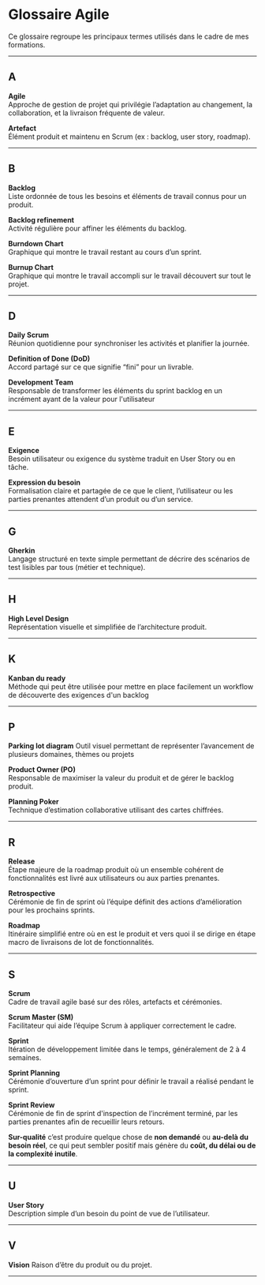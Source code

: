 # Glossaire Agile  

Ce glossaire regroupe les principaux termes utilisés dans le cadre de mes formations.  

---

## A  

**Agile**  
Approche de gestion de projet qui privilégie l’adaptation au changement, la collaboration, et la livraison fréquente de valeur.  

**Artefact**  
Élément produit et maintenu en Scrum (ex : backlog, user story, roadmap).  

---

## B  

**Backlog**  
Liste ordonnée de tous les besoins et éléments de travail connus pour un produit.  

**Backlog refinement**  
Activité régulière pour affiner les éléments du backlog.

**Burndown Chart**  
Graphique qui montre le travail restant au cours d’un sprint.  

**Burnup Chart**  
Graphique qui montre le travail accompli sur le travail découvert sur tout le projet.  

---

## D


**Daily Scrum**  
Réunion quotidienne pour synchroniser les activités et planifier la journée.

**Definition of Done (DoD)**  
Accord partagé sur ce que signifie “fini” pour un livrable.

**Development Team**  
Responsable de transformer les éléments du sprint backlog en un incrément ayant de la valeur pour l'utilisateur

---

## E  

**Exigence**  
Besoin utilisateur ou exigence du système traduit en User Story ou en tâche.

**Expression du besoin**  
Formalisation claire et partagée de ce que le client, l’utilisateur ou les parties prenantes attendent d’un produit ou d’un service.

---

## G  

**Gherkin**  
Langage structuré en texte simple permettant de décrire des scénarios de test lisibles par tous (métier et technique).

---

## H

**High Level Design**  
Représentation visuelle et simplifiée de l’architecture produit.

---

## K

**Kanban du ready**  
Méthode qui peut être utilisée pour mettre en place facilement un workflow de découverte des exigences d'un backlog

---

## P

**Parking lot diagram**
Outil visuel permettant de représenter l’avancement de plusieurs domaines, thèmes ou projets

**Product Owner (PO)**  
Responsable de maximiser la valeur du produit et de gérer le backlog produit.  

**Planning Poker**  
Technique d’estimation collaborative utilisant des cartes chiffrées.  

---

## R

**Release**  
Étape majeure de la roadmap produit où un ensemble cohérent de fonctionnalités est livré aux utilisateurs ou aux parties prenantes.

**Retrospective**  
Cérémonie de fin de sprint où l’équipe définit des actions d’amélioration pour les prochains sprints.

**Roadmap**  
Itinéraire simplifié entre où en est le produit et vers quoi il se dirige en étape macro de livraisons de lot de fonctionnalités.  

---

## S  

**Scrum**  
Cadre de travail agile basé sur des rôles, artefacts et cérémonies.  

**Scrum Master (SM)**  
Facilitateur qui aide l’équipe Scrum à appliquer correctement le cadre.

**Sprint**  
Itération de développement limitée dans le temps, généralement de 2 à 4 semaines.  

**Sprint Planning**  
Cérémonie d’ouverture d’un sprint pour définir le travail a réalisé pendant le sprint.

**Sprint Review**  
Cérémonie de fin de sprint d'inspection de l’incrément terminé, par les parties prenantes afin de recueillir leurs retours.

**Sur-qualité**
c’est produire quelque chose de **non demandé** ou **au-delà du besoin réel**, ce qui peut sembler positif mais génère du **coût, du délai ou de la complexité inutile**.

---

## U  

**User Story**  
Description simple d’un besoin du point de vue de l’utilisateur.  

--- 

## V

**Vision**
Raison d’être du produit ou du projet.

---